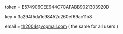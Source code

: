 token = E574906CEE944C7CAFABB9021303920D


key = 3a294f5da1c98452c260ef69ac11b8


email = th2004@yopmail.com ( the same for all users )

